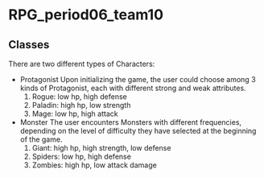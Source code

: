# RPG_period06_team10

## Classes
There are two different types of Characters:
- Protagonist
 Upon initializing the game, the user could choose among 3 kinds of Protagonist, each with different strong and weak attributes.
	1. Rogue: low hp, high defense
	2. Paladin: high hp, low strength
	3. Mage: low hp, high attack
- Monster
 The user encounters Monsters with different frequencies, depending on the level of difficulty they have selected at the beginning of the game. 
	1. Giant: high hp, high strength, low defense
	2. Spiders: low hp, high defense
	3. Zombies: high hp, low attack damage





